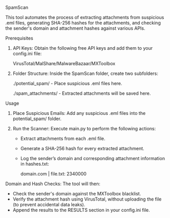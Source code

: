 SpamScan

This tool automates the process of extracting attachments from suspicious .eml files, generating SHA-256 hashes for the attachments, and checking the sender's domain and attachment hashes against various APIs.

Prerequisites

1. API Keys: Obtain the following free API keys and add them to your     config.ini file:

      VirusTotal/MalShare/MalwareBazaar/MXToolbox

3. Folder Structure: Inside the SpamScan folder, create two subfolders:
   
   ./potential_spam/ - Place suspicious .eml files here.
   
   ./spam_attachments/ - Extracted attachments will be saved here.

Usage

1. Place Suspicious Emails: Add any suspicious .eml files into the potential_spam/ folder.

2. Run the Scanner: Execute main.py to perform the following actions:

   - Extract attachments from each .eml file.
   - Generate a SHA-256 hash for every extracted attachment.
   - Log the sender’s domain and corresponding attachment information in hashes.txt:
     
     domain.com | file.txt: 2340000
     
Domain and Hash Checks: The tool will then:

- Check the sender's domain against the MXToolbox blacklist.
- Verify the attachment hash using VirusTotal, without uploading the file (to prevent accidental data leaks).
- Append the results to the RESULTS section in your config.ini file.
